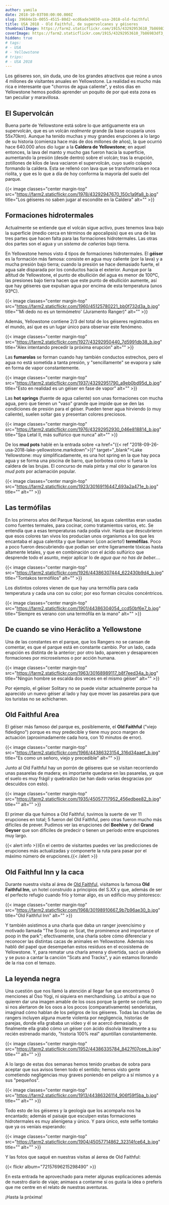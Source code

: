 ```yaml
---
author: yamila
date: 2018-10-03T08:00:00.000Z
slug: 39684e1b-0055-4515-80d2-ecd6ade34650-usa-2018-old-faithful
title: USA 2018 - Old Faithful, de supervolcanes y géiseres
thumbnailImage: https://farm2.staticflickr.com/1915/43292953610_7b86983df3_c.jpg
coverImage: https://farm2.staticflickr.com/1915/43292953610_7b86983df3_b.jpg
hidden: true
# tags:
# - USA
# - Yellowstone
# trips:
# - USA 2018
---
```


Los géiseres son, sin duda, uno de los grandes atractivos que reúne a unos 4 millones de visitantes anuales en Yellowstone. La realidad es mucho más rica e interesante que "chorros de agua caliente", y estos días en Yellowstone hemos podido aprender un poquito de por qué esta zona es tan peculiar y maravillosa.

<!--more-->

## El Supervolcán

Buena parte de Yellowstone está sobre lo que antiguamente era un supervolcán, que es un volcán *realmente* grande (la base ocuparía unos 55x70km). Aunque ha tenido muchas y muy grandes erupciones a lo largo de su historia (comienza hace más de dos millones de años), la que ocurrió hace 640.000 años dio lugar a la **Caldera de Yellowstone**; en aquel entonces, la lava del manto y mucho gas fueron hacia la superficie, aumentando la presión (desde dentro) sobre el volcán; tras la erupción, zotillones de kilos de lava vaciaron el supervolcán, cuyo suelo colapsó formando la caldera. Esta se rellenó con lava que se transformaría en roca riolita, y que es lo que a día de hoy conforma la mayoría del suelo del parque.

{{< image classes="center margin-top" src="https://farm2.staticflickr.com/1978/43292947670_150c1a9fa8_b.jpg" title="Los géiseres no saben jugar al escondite en la Caldera" alt="" >}}

## Formaciones hidrotermales

Actualmente se entiende que el volcán sigue activo, pues tenemos lava bajo la superficie (medio cerca en términos de apocalipsis) que es una de las tres partes que hacen falta para las formaciones hidrotermales. Las otras dos partes son el agua y un *sistema de cañerías* bajo tierra.

En Yellowstone hemos visto 4 tipos de formaciones hidrotermales. El **géiser** es la formación más famosa: consiste en agua muy caliente (por la lava) y a mucha presión bajo tierra; cuando la presión se hace demasiado fuerte, el agua sale disparada por los conductos hacia el exterior. Aunque por la altitud de Yellowstone, el punto de ebullición del agua es menor de 100ºC, las presiones bajo tierra hacen que este punto de ebullición aumente, así que hay géiseres que expulsan agua por encima de esta temperatura (unos 93ºC).

{{< image classes="center margin-top" src="https://farm2.staticflickr.com/1960/45125780221_bb0f732d3a_b.jpg" title="'Mi dedo no es un termómetro' (Juramento Ranger)" alt="" >}}

Además, Yellowstone contiene 2/3 del total de los géiseres registrados en el mundo, así que es un lugar único para observar este fenómeno.

{{< image classes="center margin-top" src="https://farm2.staticflickr.com/1927/43292950440_7d5991db38_b.jpg" title="Alex intentando precedir la próxima erupción" alt="" >}}

Las **fumarolas** se forman cuando hay también conductos estrechos, pero el agua no está sometida a tanta presión, y "sencillamente" se evapora y sale en forma de vapor constantemente.

{{< image classes="center margin-top" src="https://farm2.staticflickr.com/1937/43292951790_a9eb0bd95d_b.jpg" title="Esto en realidad es un géiser en fase de vapor" alt="" >}}

Las **hot springs** (fuente de agua caliente) son unas formaciones con mucha agua, pero que tienen un "vaso" grande que impide que se den las condiciones de presión para el géiser. Pueden tener agua hirviendo (o muy caliente), suelen soltar gas y presentan colores preciosos.

{{< image classes="center margin-top" src="https://farm2.staticflickr.com/1976/43292952930_046e818814_b.jpg" title="Spa Letal II, más sulfúrico que nunca" alt="" >}}

De los **mud pots** hablé en la entrada sobre <a href="{{< ref "2018-09-26-usa-2018-lake-yellowstone.markdown">}}" target="_blank">Lake Yellowstone</a>: muy simplificadamente, es una hot spring en la que hay poca agua y se forma una piscina de barro, que borbotea como si fuera la caldera de las brujas. El concurso de mala pinta y mal olor lo ganaron los *mud pots* por aclamación popular.

{{< image classes="center margin-top" src="https://farm2.staticflickr.com/1923/30169116447_693a2a471e_b.jpg" title="" alt="" >}}

## Las termófilas

En los primeros años del Parque Nacional, las aguas calentitas eran usadas como fuentes termales, para cocinar, como tratamientos varios, etc. Se entendía que a esas temperaturas nada podía vivir. Hasta que descubrieron que esos colores tan vivos los producían unos organismos a los que les encantaba el agua calentita y que llamaron (¡con acierto!) **termófilas**. Poco a poco fueron descubriendo que podían ser entre ligeramente tóxicas hasta altamente letales, y que en combinación con el ácido sulfúrico que desprende todo el asunto, mejor aplicar lo de *agua que no has de beber...*. 

{{< image classes="center margin-top" src="https://farm2.staticflickr.com/1926/44386307444_622430b9d4_b.jpg" title="Tontakos termófilos" alt="" >}}

Los distintos colores vienen de que hay una termófila para cada temperatura y cada una con su color; por eso forman círculos concéntricos.

{{< image classes="center margin-top" src="https://farm2.staticflickr.com/1901/44386304054_ccd50bf6e7_b.jpg" title="Siempre es verano con una termófila en la mano" alt="" >}}

## De cuando se vino Heráclito a Yellowstone

Una de las constantes en el parque, que los Rangers no se cansan de comentar, es que el parque está en constante cambio. Por un lado, cada erupción es distinta de la anterior; por otro lado, aparecen y desaparecen formaciones por microseísmos o por acción humana.

{{< image classes="center margin-top" src="https://farm2.staticflickr.com/1963/30168989117_b8f7eed34a_b.jpg" title="Ningún hombre se escalda dos veces en el mismo géiser" alt="" >}}

Por ejemplo, el géiser Solitary no se puede visitar actualmente porque ha aparecido un nuevo géiser al lado y hay que mover las pasarelas para que los turistas no se achicharren.

## Old Faithful Area

El géiser más famoso del parque es, posiblemente, el **Old Faithful** ("viejo fidedigno") porque es muy predecible y tiene muy poco margen de actuación (aproximadamente cada hora, con 10 minutos de error).

{{< image classes="center margin-top" src="https://farm2.staticflickr.com/1966/44386323154_316d34aaef_b.jpg" title="Es como un señoro, viejo y precedible" alt="" >}}

Junto al Old Faithful hay un porrón de géiseres que se visitan recorriendo unas pasarelas de madera; es importante quedarse en las pasarelas, ya que el suelo es muy frágil y quebradizo (se han dado varias desgracias por descuidos con esto).

{{< image classes="center margin-top" src="https://farm2.staticflickr.com/1935/45057717952_456edbee82_b.jpg" title="" alt="" >}}

El primer día que fuimos a Old Faithful, tuvimos la suerte de ver 11 erupciones en total; 5 fueron del Old Faithful, pero otras fueron mucho más difíciles de prever. Pudimos ver las erupciones del **Beehive** y del **Grand Geyser** que son difíciles de predecir o tienen un período entre erupciones muy largo.

{{< alert info >}}En el centro de visitantes puedes ver las predicciones de erupciones más actualizadas y componerte la ruta para pasar por el máximo número de erupciones.{{< /alert >}}

## Old Faithful Inn y la caca

Durante nuestra visita al área de <a href="https://www.yellowstonenationalparklodges.com/lodgings/hotel/old-faithful-inn/" target="_blank">Old Faithful</a>, visitamos la famosa **Old Faithful Inn**, un hotel construido a principios del S.XX y que, además de ser el perfecto refugio cuando frío y tomar algo, es un edificio muy pintoresco:

{{< image classes="center margin-top" src="https://farm2.staticflickr.com/1968/30198910667_9b7b96ae30_b.jpg" title="Old Faithful Inn" alt="" >}}

Y también asistimos a una charla que daba un ranger jovencísimo y motivado llamada "The Scoop on Scat, the prominence and importance of poop in the park"; efectivamente, una charla sobre cómo diferenciar y reconocer las distintas cacas de animales en Yellowstone. Además nos habló del papel que desempeñan estos residuos en el ecosistema de Yellowstone. Y, para rematar una charla amena y divertida, sacó un ukelele y se puso a cantar la canción "Scats and Tracks", y aún estamos llorando de la risa con el temazo.

## La leyenda negra

Una cuestión que nos llamó la atención al llegar fue que encontramos 0 menciones al Oso Yogi, ni siquiera en merchandising. Lo atribuí a que no quieren dar una imagen amable de los osos porque la gente se confía; pero si nos alertaron de los osos a los pocos (comparativamente) senderistas, imaginad cómo hablan de los peligros de los géiseres. Todas las charlas de rangers incluyen alguna muerte violenta por negligencia, historias de parejas, donde ella grababa un vídeo y él se acercó demasiado, y finalmente ella grabó cómo un géiser con ácido disolvía literalmente a su recién estrenado marido, "historia 100% real" apuntillan constantemente.

{{< image classes="center margin-top" src="https://farm2.staticflickr.com/1952/44386335784_8427f07cee_b.jpg" title="" alt="" >}}

A lo largo de estas dos semanas hemos tenido pruebas de sobra para aceptar que sus avisos tienen todo el sentido; hemos visto gente cometiendo negligencias muy graves poniendo en peligro a sí mismos y a sus "pequeños".

{{< image classes="center margin-top" src="https://farm2.staticflickr.com/1913/44386326114_906f59f5ba_b.jpg" title="" alt="" >}}

Todo esto de los géiseres y la geología que los acompaña nos ha encantado; además el paisaje que esculpen estas formaciones hidrotermales es muy alienígena y único. Y para único, este selfie tontako que ya os veníais esperando:

{{< image classes="center margin-top" src="https://farm2.staticflickr.com/1904/45057714862_32314fce64_b.jpg" title="" alt="" >}}

Y las fotos que saqué en nuestras visitas al áerea de Old Faithful:

{{< flickr album="72157696215298490" >}}

En esta entrada he aprovechado para meter algunas explicaciones además de nuestro diario de viaje; animaos a contarme si os gusta la idea o preferís que me centre en el relato de nuestras aventuras.

¡Hasta la próxima!
